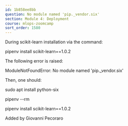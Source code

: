 ```yaml
---
id: 1b858ee8bb
question: No module named 'pip._vendor.six'
section: Module 4: Deployment
course: mlops-zoomcamp
sort_order: 1580
---
```


During scikit-learn installation via the command:

pipenv install scikit-learn==1.0.2

The following error is raised:

ModuleNotFoundError: No module named 'pip._vendor.six'

Then, one should:

sudo apt install python-six

pipenv --rm

pipenv install scikit-learn==1.0.2

Added by Giovanni Pecoraro

